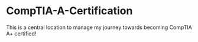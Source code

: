 # CompTIA-A-Certification
This is a central location to manage my journey towards becoming CompTIA A+ certified! 
